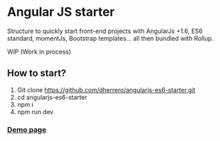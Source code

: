 # Angular JS starter
Structure to quickly start front-end projects with AngularJs +1.6, ES6 standard, momentJs, Bootstrap templates... all then bundled with Rollup.

WIP (Work in process)

## How to start?
1. Git clone https://github.com/dherrero/angularjs-es6-starter.git
2. cd angularjs-es6-starter
3. npm i
4. npm run dev

### [Demo page](https://dherrero.github.io/angularjs-es6-starter)